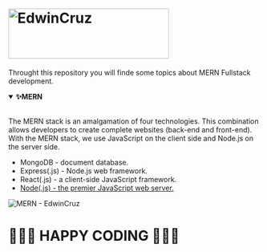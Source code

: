 <h1 dir="left">
  <a href = "#">
    <img src="https://upload.wikimedia.org/wikipedia/commons/thumb/9/94/MERN-logo.png/640px-MERN-logo.png" alt="EdwinCruz" width="320" height="100"  />
  </a> 
</h1>

<p>Throught this repository you will finde some topics about MERN Fullstack development.</p>

<details open="">
  <summary><b><g-emoji class="g-emoji" alias="sparkles" fallback-src="https://github.githubassets.com/images/icons/emoji/unicode/2728.png">✨</g-emoji>MERN</b></summary>
  <br>
<p dir="auto">  
  The MERN stack is an amalgamation of four technologies. This combination allows developers to create complete websites (back-end and front-end). 
  With the MERN stack, we use JavaScript on the client side and Node.js on the server side.
  
  <ul>
    <li>MongoDB - document database.</li>
    <li>Express(.js) - Node.js web framework.</li>
    <li>React(.js) - a client-side JavaScript framework.</li>
    <li><a href="https://github.com/EdwinCruz13/NodeJS-Lesson">Node(.js) - the premier JavaScript web server.<a/></li>
    
    
  </ul>
  <img src="https://webimages.mongodb.com/_com_assets/cms/mern-stack-b9q1kbudz0.png?auto=format%2Ccompress" alt="MERN - EdwinCruz"  />
</p>
</details>

<p><h1>🧡🧡🧡 HAPPY CODING 🧡🧡🧡</h1></p>


